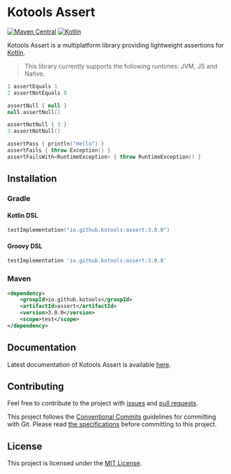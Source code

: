 # Kotools Assert

[![Maven Central](https://img.shields.io/maven-central/v/io.github.kotools/assert)](https://search.maven.org/artifact/io.github.kotools/assert)
[![Kotlin](https://img.shields.io/badge/kotlin-1.5.31-blue.svg?logo=kotlin)][kotlin]

Kotools Assert is a multiplatform library providing lightweight assertions for
[Kotlin].
> This library currently supports the following runtimes: JVM, JS and Native.

```kotlin
1 assertEquals 1
2 assertNotEquals 0

assertNull { null }
null.assertNull()

assertNotNull { 3 }
3.assertNotNull()

assertPass { println("Hello") }
assertFails { throw Exception() }
assertFailsWith<RuntimeException> { throw RuntimeException() }
```

[kotlin]: https://kotlinlang.org

## Installation

### Gradle

#### Kotlin DSL

```kotlin
testImplementation("io.github.kotools:assert:3.0.0")
```

#### Groovy DSL

```groovy
testImplementation 'io.github.kotools:assert:3.0.0'
```

### Maven

```xml
<dependency>
    <groupId>io.github.kotools</groupId>
    <artifactId>assert</artifactId>
    <version>3.0.0</version>
    <scope>test</scope>
</dependency>
```

## Documentation

Latest documentation of Kotools Assert is available
[here](https://kotools.github.io/assert).

## Contributing

Feel free to contribute to the project with
[issues](https://github.com/kotools/assert/issues) and
[pull requests](https://github.com/kotools/assert/pulls).

This project follows the [Conventional Commits][conventional-commits] guidelines
for committing with Git.
Please read [the specifications][conventional-commits] before committing to this
project.

[conventional-commits]: https://www.conventionalcommits.org/en/v1.0.0/

## License

This project is licensed under the
[MIT License](https://choosealicense.com/licenses/mit).
